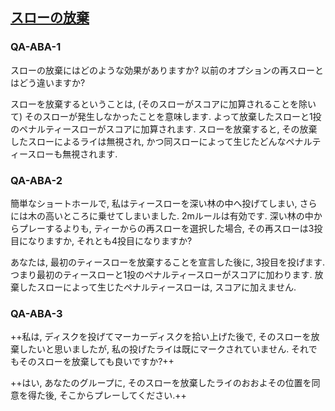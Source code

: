 ## [スローの放棄](80901)

### QA-ABA-1
スローの放棄にはど​​のような効果がありますか?
以前のオプションの再スローとはどう違いますか?

スローを放棄するということは,
(そのスローがスコアに加算されることを除いて)
そのスローが発生しなかったことを意味します.
よって放棄したスローと1投のペナルティースローがスコアに加算されます.
スローを放棄すると,
その放棄したスローによるライは無視され,
かつ同スローによって生じたどんなペナルティースローも無視されます.

### QA-ABA-2
簡単なショートホールで,
私はティースローを深い林の中へ投げてしまい,
さらには木の高いところに乗せてしまいました.
2mルールは有効です.
深い林の中からプレーするよりも,
ティーからの再スローを選択した場合,
その再スローは3投目になりますか,
それとも4投目になりますか?

あなたは,
最初のティースローを放棄することを宣言した後に,
3投目を投げます.
つまり最初のティースローと1投のペナルティースローがスコアに加わります.
放棄したスローによって生じたペナルティースローは,
スコアに加えません.

### QA-ABA-3
++私は,
ディスクを投げてマーカーディスクを拾い上げた後で,
そのスローを放棄したいと思いましたが,
私の投げたライは既にマークされていません.
それでもそのスローを放棄しても良いですか?++

++はい,
あなたのグループに,
そのスローを放棄したライのおおよその位置を同意を得た後,
そこからプレーしてください.++
